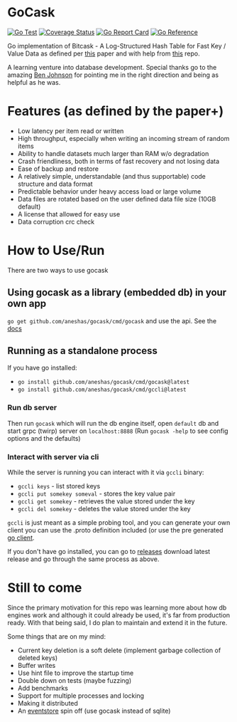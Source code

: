 # GoCask
[![Go Test](https://github.com/aneshas/gocask/actions/workflows/test.yml/badge.svg)](https://github.com/aneshas/gocask/actions/workflows/test.yml)
[![Coverage Status](https://coveralls.io/repos/github/aneshas/gocask/badge.svg?branch=trunk)](https://coveralls.io/github/aneshas/gocask?branch=trunk)
[![Go Report Card](https://goreportcard.com/badge/github.com/aneshas/gocask)](https://goreportcard.com/report/github.com/aneshas/gocask)
[![Go Reference](https://pkg.go.dev/badge/github.com/aneshas/gocask.svg)](https://pkg.go.dev/github.com/aneshas/gocask)

Go implementation of Bitcask - A Log-Structured Hash Table for Fast Key / Value Data as defined per [this](https://riak.com/assets/bitcask-intro.pdf) paper and with help from [this](https://github.com/avinassh/py-caskdb) repo.

A learning venture into database development.
Special thanks go to the amazing [Ben Johnson](https://medium.com/@benbjohnson) for pointing me in the right direction and being as helpful as he was.

# Features (as defined by the paper+)
- Low latency per item read or written
- High throughput, especially when writing an incoming stream of random items
- Ability to handle datasets much larger than RAM w/o degradation
- Crash friendliness, both in terms of fast recovery and not losing data
- Ease of backup and restore
- A relatively simple, understandable (and thus supportable) code structure and data format
- Predictable behavior under heavy access load or large volume
- Data files are rotated based on the user defined data file size (10GB default)
- A license that allowed for easy use
- Data corruption crc check

# How to Use/Run
There are two ways to use gocask

## Using gocask as a library (embedded db) in your own app 
`go get github.com/aneshas/gocask/cmd/gocask` and use the api. See the [docs](https://pkg.go.dev/github.com/aneshas/gocask#readme-gocask) 

## Running as a standalone process
If you have go installed:
- `go install github.com/aneshas/gocask/cmd/gocask@latest`
- `go install github.com/aneshas/gocask/cmd/gccli@latest`

### Run db server
Then run `gocask` which will run the db engine itself, open `default` db and start grpc (twirp) server on `localhost:8888` (Run `gocask -help` to see config options and the defaults)

### Interact with server via cli
While the server is running you can interact with it via `gccli` binary:
- `gccli keys` - list stored keys
- `gccli put somekey someval` - stores the key value pair
- `gccli get somekey` - retrieves the value stored under the key
- `gccli del somekey` - deletes the value stored under the key

`gccli` is just meant as a simple probing tool, and you can generate your own client you can use the .proto definition included (or use the pre generated [go client](./rpc).
 
If you don't have go installed, you can go to [releases](https://github.com/aneshas/gocask/releases) download latest release and go through the same process as above.


# Still to come
Since the primary motivation for this repo was learning more about how db engines work and although it could already be used, it's far from production ready. With that being said, I do plan to maintain and extend it in the future.

Some things that are on my mind:
- Current key deletion is a soft delete (implement garbage collection of deleted keys)
- Buffer writes
- Use hint file to improve the startup time
- Double down on tests (maybe fuzzing)
- Add benchmarks
- Support for multiple processes and locking
- Making it distributed 
- An [eventstore](https://github.com/aneshas/eventstore) spin off (use gocask instead of sqlite)
